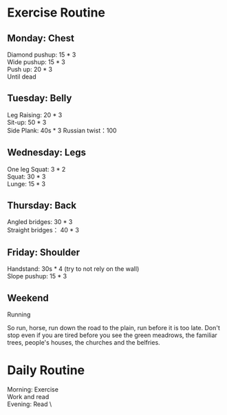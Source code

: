 # Exercise Routine

## Monday: Chest 
Diamond pushup: 15 * 3 \
Wide pushup: 15 * 3 \
Push up: 20 * 3  \
Until dead

## Tuesday: Belly
Leg Raising: 20 * 3 \
Sit-up: 50 * 3 \
Side Plank: 40s * 3
Russian twist：100 

## Wednesday: Legs
One leg Squat: 3 * 2 \
Squat: 30 * 3 \
Lunge: 15 * 3

## Thursday: Back
Angled bridges: 30 * 3 \
Straight bridges： 40 * 3 

## Friday: Shoulder
Handstand: 30s * 4 (try to not rely on the wall) \
Slope pushup: 15 * 3

## Weekend
Running

So run, horse, run down the road to the plain, run before it is too late. Don't stop even if you are tired before you see the green 
meadrows, the familiar trees, people's houses, the churches and the belfries. 

# Daily Routine
Morning: Exercise \
Work and read \
Evening: Read \

